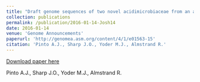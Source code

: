 ```yaml
---
title: "Draft genome sequences of two novel acidimicrobiaceae from an acid mine drainage biofilm metagenome"
collection: publications
permalink: /publication/2016-01-14-Josh14
date: 2016-01-14
venue: 'Genome Announcements'
paperurl: 'http://genomea.asm.org/content/4/1/e01563-15'
citation: 'Pinto A.J., Sharp J.O., Yoder M.J., Almstrand R.'
---
```


<a href='http://genomea.asm.org/content/4/1/e01563-15'>Download paper here</a>

 Pinto A.J., Sharp J.O., Yoder M.J., Almstrand R.
